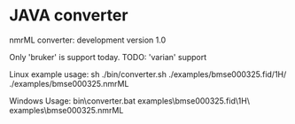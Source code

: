 JAVA converter
==============

nmrML converter: development version 1.0

Only 'bruker' is support today. TODO: 'varian' support

Linux example usage:
    sh ./bin/converter.sh ./examples/bmse000325.fid/1H/ ./examples/bmse000325.nmrML

Windows Usage:
   bin\converter.bat examples\bmse000325.fid\1H\ examples\bmse000325.nmrML



